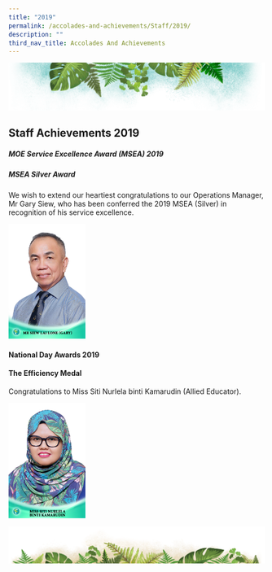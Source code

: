 ```yaml
---
title: "2019"
permalink: /accolades-and-achievements/Staff/2019/
description: ""
third_nav_title: Accolades And Achievements
---
```


![](/images/Banner.png)

Staff Achievements 2019
----

##### **MOE Service Excellence Award (MSEA) 2019**
##### **MSEA Silver Award**

We wish to extend our heartiest congratulations to our Operations Manager, Mr Gary Siew, who has been conferred the 2019 MSEA (Silver) in recognition of his service excellence.

<img src="/images/Mr%20Siew%20Lai%20Lone%20(Gary).jpg" style="width:30%">


#### **National Day Awards 2019**

#### **The Efficiency Medal**

Congratulations to Miss Siti Nurlela binti Kamarudin (Allied Educator).

<img src="/images/Miss%20Siti%20Nurlela%20binti%20Kamarudin.jpg" style="width:30%">

![](/images/bg-bottom.png)